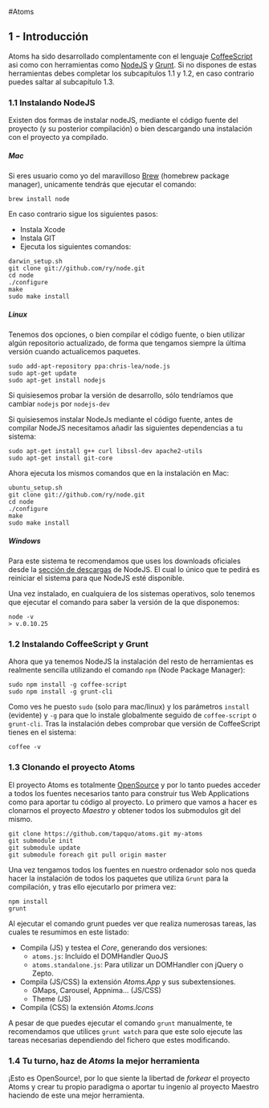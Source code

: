 #Atoms
## 1 - Introducción

Atoms ha sido desarrollado complentamente con el lenguaje [CoffeeScript](http://coffeescript.org) asi como con herramientas como [NodeJS](http://nodejs.org) y [Grunt](http://gruntjs.com). Si no dispones de estas herramientas debes completar los subcapítulos 1.1 y 1.2, en caso contrario puedes saltar al subcapítulo 1.3.


### 1.1 Instalando NodeJS
Existen dos formas de instalar nodeJS, mediante el código fuente del proyecto (y su posterior compilación) o bien descargando una instalación con el proyecto ya compilado. 

##### Mac
Si eres usuario como yo del maravilloso [Brew](http://brew.sh/) (homebrew package manager), unicamente tendrás que ejecutar el comando:

```
brew install node
```

En caso contrario sigue los siguientes pasos:

* Instala Xcode
* Instala GIT
* Ejecuta los siguientes comandos:

```
darwin_setup.sh
git clone git://github.com/ry/node.git
cd node
./configure
make
sudo make install
```

##### Linux
Tenemos dos opciones, o bien compilar el código fuente, o bien utilizar algún repositorio actualizado, de forma que tengamos siempre la última versión cuando actualicemos paquetes.

```
sudo add-apt-repository ppa:chris-lea/node.js
sudo apt-get update
sudo apt-get install nodejs
```
Si quisiesemos probar la versión de desarrollo, sólo tendríamos que cambiar `nodejs` por `nodejs-dev`

Si quisiesemos instalar NodeJs mediante el código fuente, antes de compilar NodeJS necesitamos añadir las siguientes dependencias a tu sistema:

```
sudo apt-get install g++ curl libssl-dev apache2-utils
sudo apt-get install git-core
```

Ahora ejecuta los mismos comandos que en la instalación en Mac:

```
ubuntu_setup.sh
git clone git://github.com/ry/node.git
cd node
./configure
make
sudo make install
```

##### Windows
Para este sistema te recomendamos que uses los downloads oficiales desde la [sección de descargas](http://nodejs.org/download/) de NodeJS. El cual lo único que te pedirá es reiniciar el sistema para que NodeJS esté disponible.

Una vez instalado, en cualquiera de los sistemas operativos, solo tenemos que ejecutar el comando para saber la versión de la que disponemos:

```
node -v
> v.0.10.25
```


### 1.2 Instalando CoffeeScript y Grunt
Ahora que ya tenemos NodeJS la instalación del resto de herramientas es realmente sencilla utilizando el comando `npm` (Node Package Manager):

```
sudo npm install -g coffee-script
sudo npm install -g grunt-cli
```

Como ves he puesto `sudo` (solo para mac/linux) y los parámetros `install` (evidente) y `-g` para que lo instale globalmente seguido de `coffee-script` o `grunt-cli`. Tras la instalación debes comprobar que versión de CoffeeScript tienes en el sistema:

```
coffee -v
```


### 1.3 Clonando el proyecto Atoms
El proyecto Atoms es totalmente [OpenSource](http://opensource.org/) y por lo tanto puedes acceder a todos los fuentes necesarios tanto para construir tus Web Applications como para aportar tu código al proyecto. Lo primero que vamos a hacer es clonarnos el proyecto *Maestro* y obtener todos los submodulos git del mismo.

```
git clone https://github.com/tapquo/atoms.git my-atoms
git submodule init
git submodule update
git submodule foreach git pull origin master
```

Una vez tengamos todos los fuentes en nuestro ordenador solo nos queda hacer la instalación de todos los paquetes que utiliza `Grunt` para la compilación, y tras ello ejecutarlo por primera vez:

```
npm install
grunt
```

Al ejecutar el comando grunt puedes ver que realiza numerosas tareas, las cuales te resumimos en este listado:

 - Compila (JS) y testea el *Core*, generando dos versiones:
    - `atoms.js`: Incluido el DOMHandler QuoJS
    - `atoms.standalone.js`: Para utilizar un DOMHandler con jQuery o Zepto.
 - Compila (JS/CSS) la extensión *Atoms.App* y sus subextensiones.
 	- GMaps, Carousel, Appnima... (JS/CSS)
 	- Theme (JS)
 - Compila (CSS) la extensión *Atoms.Icons* 
 
A pesar de que puedes ejecutar el comando `grunt` manualmente, te recomendamos que utilices `grunt watch` para que este solo ejecute las tareas necesarias dependiendo del fichero que estes modificando.


### 1.4 Tu turno, haz de *Atoms* la mejor herramienta
¡Esto es OpenSource!, por lo que siente la libertad de *forkear* el proyecto Atoms y crear tu propio paradigma o aportar tu ingenio al proyecto Maestro haciendo de este una mejor herramienta.